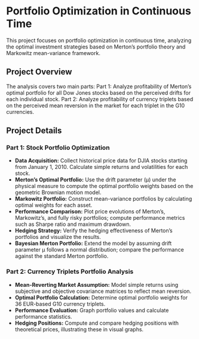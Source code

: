 # Portfolio Optimization in Continuous Time
This project focuses on portfolio optimization in continuous time, analyzing the optimal investment strategies based on Merton’s portfolio theory and Markowitz mean-variance framework. 

## Project Overview
The analysis covers two main parts:
Part 1: Analyze profitability of Merton’s optimal portfolio for all Dow Jones stocks based on the perceived drifts for each individual stock.
Part 2: Analyze profitability of currency triplets based on the perceived mean reversion in the market for each triplet in the G10 currencies.

## Project Details
### Part 1: Stock Portfolio Optimization

- **Data Acquisition:** Collect historical price data for DJIA stocks starting from January 1, 2010. Calculate simple returns and volatilities for each stock.
- **Merton’s Optimal Portfolio:** Use the drift parameter (µ) under the physical measure to compute the optimal portfolio weights based on the geometric Brownian motion model.
- **Markowitz Portfolio:** Construct mean-variance portfolios by calculating optimal weights for each asset.
- **Performance Comparison:** Plot price evolutions of Merton’s, Markowitz’s, and fully risky portfolios; compute performance metrics such as Sharpe ratio and maximum drawdown.
- **Hedging Strategy:** Verify the hedging effectiveness of Merton’s portfolios and visualize the results.
- **Bayesian Merton Portfolio:** Extend the model by assuming drift parameter µ follows a normal distribution; compare the performance against the standard Merton portfolio.

### Part 2: Currency Triplets Portfolio Analysis
- **Mean-Reverting Market Assumption:** Model simple returns using subjective and objective covariance matrices to reflect mean reversion.
- **Optimal Portfolio Calculation:** Determine optimal portfolio weights for 36 EUR-based G10 currency triplets.
- **Performance Evaluation:** Graph portfolio values and calculate performance statistics.
- **Hedging Positions:** Compute and compare hedging positions with theoretical prices, illustrating these in visual graphs.
